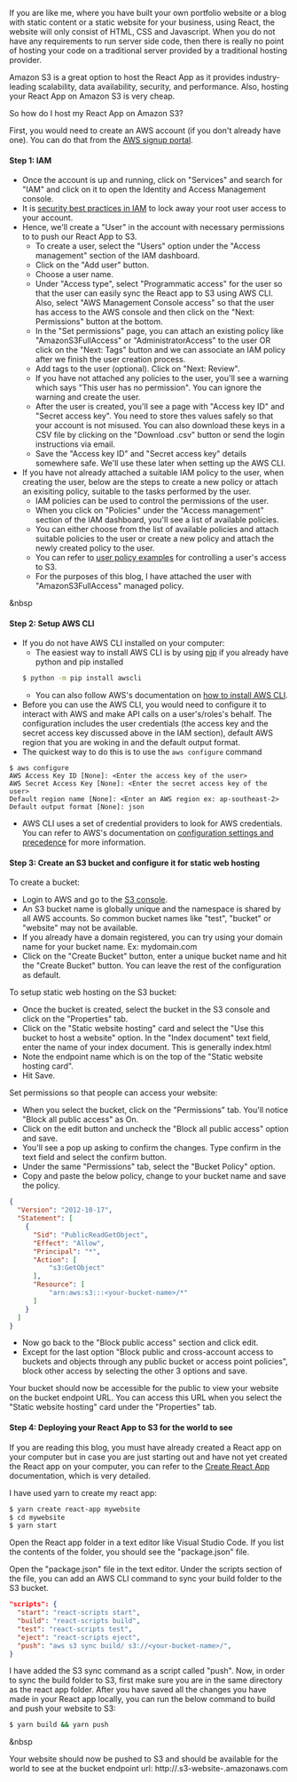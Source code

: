 If you are like me, where you have built your own portfolio website or a blog with static content or a static website for your business, using React, the website will only consist of HTML, CSS and Javascript. When you do not have any requirements to run server side code, then there is really no point of hosting your code on a traditional server provided by a traditional hosting provider. 

Amazon S3 is a great option to host the React App as it provides industry-leading scalability, data availability, security, and performance. Also, hosting your React App on Amazon S3 is very cheap.

So how do I host my React App on Amazon S3?

First, you would need to create an AWS account (if you don't already have one). You can do that from the [AWS signup portal](https://portal.aws.amazon.com/billing/signup#/start).

#### Step 1: IAM
  * Once the account is up and running, click on "Services" and search for "IAM" and click on it to open the Identity and Access Management console.
  * It is [security best practices in IAM](https://docs.aws.amazon.com/IAM/latest/UserGuide/best-practices.html) to lock away your root user access to your account. 
  * Hence, we'll create a "User" in the account with necessary permissions to to push our React App to S3.
    * To create a user, select the "Users" option under the "Access management" section of the IAM dashboard.
    * Click on the "Add user" button.
    * Choose a user name.
    * Under "Access type", select "Programmatic access" for the user so that the user can easily sync the React app to S3 using AWS CLI. Also, select "AWS Management Console access" so that the user has access to the AWS console and then click on the "Next: Permissions" button at the bottom.
    * In the "Set permissions" page, you can attach an existing policy like "AmazonS3FullAccess" or "AdministratorAccess" to the user OR click on the "Next: Tags" button and we can associate an IAM policy after we finish the user creation process.
    * Add tags to the user (optional). Click on "Next: Review".
    * If you have not attached any policies to the user, you'll see a warning which says "This user has no permission". You can ignore the warning and create the user.
    * After the user is created, you'll see a page with "Access key ID" and "Secret access key". You need to store thes values safely so that your account is not misused. You can also download these keys in a CSV file by clicking on the "Download .csv" button or send the login instructions via email.
    * Save the "Access key ID" and "Secret access key" details somewhere safe. We'll use these later when setting up the AWS CLI.
  * If you have not already attached a suitable IAM policy to the user, when creating the user, below are the steps to create a new policy or attach an exisiting policy, suitable to the tasks performed by the user.
    * IAM policies can be used to control the permissions of the user.
    * When you click on "Policies" under the "Access management" section of the IAM dashboard, you'll see a list of available policies.
    * You can either choose from the list of available policies and attach suitable policies to the user or create a new policy and attach the newly created policy to the user.
    * You can refer to [user policy examples](https://docs.aws.amazon.com/AmazonS3/latest/dev/example-policies-s3.html) for controlling a user's access to S3. 
    * For the purposes of this blog, I have attached the user with "AmazonS3FullAccess" managed policy.

&nbsp

#### Step 2: Setup AWS CLI
  * If you do not have AWS CLI installed on your computer:
    * The easiest way to install AWS CLI is by using [pip](https://pypi.org/project/awscli/) if you already have python and pip installed
    ```bash
    $ python -m pip install awscli
    ```
    * You can also follow AWS's documentation on [how to install AWS CLI](https://docs.aws.amazon.com/cli/latest/userguide/cli-chap-install.html).
  * Before you can use the AWS CLI, you would need to configure it to interact with AWS and make API calls on a user's/roles's behalf. The configuration includes the user credentials (the access key and the secret access key discussed above in the IAM section), default AWS region that you are woking in and the default output format. 
  * The quickest way to do this is to use the ```aws configure``` command
  ```
  $ aws configure
  AWS Access Key ID [None]: <Enter the access key of the user>
  AWS Secret Access Key [None]: <Enter the secret access key of the user>
  Default region name [None]: <Enter an AWS region ex: ap-southeast-2>
  Default output format [None]: json
  ```
  * AWS CLI uses a set of credential providers to look for AWS credentials. You can refer to AWS's documentation on [configuration settings and precedence](https://docs.aws.amazon.com/cli/latest/userguide/cli-chap-configure.html#config-settings-and-precedence) for more information.

#### Step 3: Create an S3 bucket and configure it for static web hosting
To create a bucket:
  * Login to AWS and go to the [S3 console](https://console.aws.amazon.com/s3/). 
  * An S3 bucket name is globally unique and the namespace is shared by all AWS accounts. So common bucket names like "test", "bucket" or "website" may not be available.
  * If you already have a domain registered, you can try using your domain name for your bucket name. Ex: mydomain.com
  * Click on the "Create Bucket" button, enter a unique bucket name and hit the "Create Bucket" button. You can leave the rest of the configuration as default.

To setup static web hosting on the S3 bucket:
  * Once the bucket is created, select the bucket in the S3 console and click on the "Properties" tab. 
  * Click on the "Static website hosting" card and select the "Use this bucket to host a website" option. In the "Index document" text field, enter the name of your index document. This is generally index.html
  * Note the endpoint name which is on the top of the "Static website hosting card".
  * Hit Save.

Set permissions so that people can access your website:
  * When you select the bucket, click on the "Permissions" tab. You'll notice "Block all public access" as On.
  * Click on the edit button and uncheck the "Block all public access" option and save.
  * You'll see a pop up asking to confirm the changes. Type confirm in the text field and select the confirm button.
  * Under the same "Permissions" tab, select the "Bucket Policy" option.
  * Copy and paste the below policy, change <your-bucket-name> to your bucket name and save the policy.
  ```json
  {
    "Version": "2012-10-17",
    "Statement": [
      {
        "Sid": "PublicReadGetObject",
        "Effect": "Allow",
        "Principal": "*",
        "Action": [
            "s3:GetObject"
        ],
        "Resource": [
            "arn:aws:s3:::<your-bucket-name>/*"
        ]
      }
    ]
  }
  ```
  * Now go back to the "Block public access" section and click edit.
  * Except for the last option "Block public and cross-account access to buckets and objects through any public bucket or access point policies", block other access by selecting the other 3 options and save.

Your bucket should now be accessible for the public to view your website on the bucket endpoint URL. You can access this URL when you select the "Static website hosting" card under the "Properties" tab.

#### Step 4: Deploying your React App to S3 for the world to see

If you are reading this blog, you must have already created a React app on your computer but in case you are just starting out and have not yet created the React app on your computer, you can refer to the [Create React App](https://create-react-app.dev/docs/getting-started) documentation, which is very detailed.

I have used yarn to create my react app:
```bash
$ yarn create react-app mywebsite
$ cd mywebsite
$ yarn start
```

Open the React app folder in a text editor like Visual Studio Code. If you list the contents of the folder, you should see the "package.json" file.

Open the "package.json" file in the text editor. Under the scripts section of the file, you can add an AWS CLI command to sync your build folder to the S3 bucket.

```json
"scripts": {
  "start": "react-scripts start",
  "build": "react-scripts build",
  "test": "react-scripts test",
  "eject": "react-scripts eject",
  "push": "aws s3 sync build/ s3://<your-bucket-name>/",
}
```

I have added the S3 sync command as a script called "push". Now, in order to sync the build folder to S3, first make sure you are in the same directory as the react app folder. After you have saved all the changes you have made in your React app locally, you can run the below command to build and push your website to S3:
```bash
$ yarn build && yarn push
```

&nbsp

Your website should now be pushed to S3 and should be available for the world to see at the bucket endpoint url: 
http://<your-bucket>.s3-website-<region>.amazonaws.com




